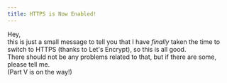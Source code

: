 ```yaml
---
title: HTTPS is Now Enabled!
---
```


Hey,  
this is just a small message to tell you that I have _finally_ taken the time to switch to HTTPS (thanks to Let's Encrypt), so this is all good.  
There should not be any problems related to that, but if there are some, please tell me.  
(Part V is on the way!)
